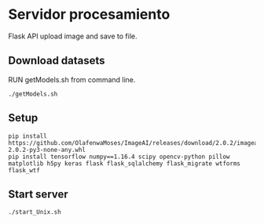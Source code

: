 # Servidor procesamiento
Flask API upload image and save to file.

## Download datasets

RUN getModels.sh from command line.
```
./getModels.sh
```

## Setup
```
pip install https://github.com/OlafenwaMoses/ImageAI/releases/download/2.0.2/imageai-2.0.2-py3-none-any.whl
pip install tensorflow numpy==1.16.4 scipy opencv-python pillow matplotlib h5py keras flask flask_sqlalchemy flask_migrate wtforms flask_wtf
```

## Start server
```
./start_Unix.sh
```